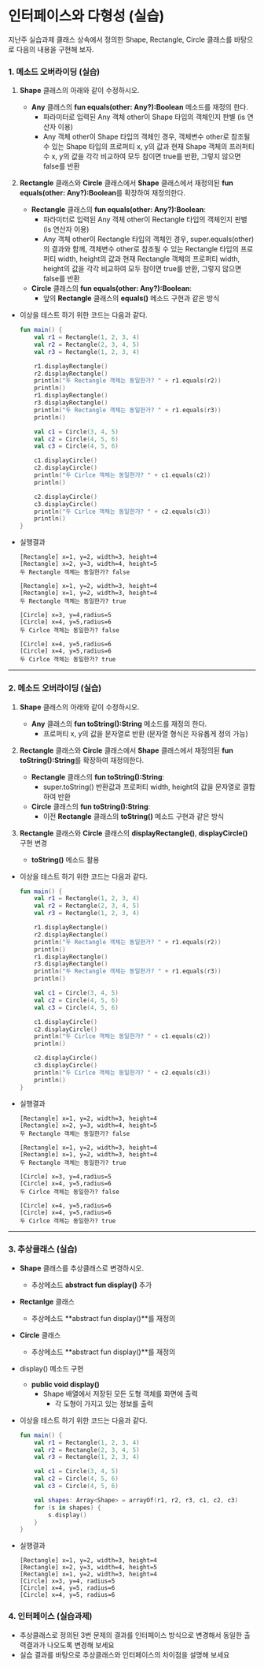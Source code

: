 # 인터페이스와 다형성 (실습)

지난주 실습과제 클래스 상속에서 정의한 Shape, Rectangle, Circle 클래스를 바탕으로 다음의 내용을 구현해 보자.

<a name="1"></a>
### 1. 메소드 오버라이딩 (실습)

1. **Shape** 클래스의 아래와 같이 수정하시오.
	- **Any** 클래스의 **fun equals(other: Any?):Boolean** 메소드를 재정의 한다.
		- 파라미터로 입력된 Any 객체 other이 Shape 타입의 객체인지 판별 (is 연산자 이용)
		- Any 객체 other이 Shape 타입의 객체인 경우, 객체변수 other로 참조될 수 있는 Shape 타입의 프로퍼티 x, y의 값과 현재 Shape 객체의 프러퍼티 수 x, y의 값을 각각 비교하여 모두 참이면 true를 반환, 그렇지 않으면 false를 반환

2. **Rectangle** 클래스와 **Circle** 클래스에서 **Shape** 클래스에서 재정의된 **fun equals(other: Any?):Boolean**를 확장하여 재정의한다.
	- **Rectangle** 클래스의 **fun equals(other: Any?):Boolean**:
		- 파라미터로 입력된 Any 객체 other이 Rectangle 타입의 객체인지 판별 (is 연산자 이용)
		- Any 객체 other이 Rectangle 타입의 객체인 경우, super.equals(other) 의 결과와 함께, 객체변수 other로 참조될 수 있는 Rectangle 타입의 프로퍼티 width, height의 값과 현재 Rectangle 객체의 프로퍼티 width, height의 값을 각각 비교하여 모두 참이면 true를 반환, 그렇지 않으면 false를 반환
	- **Circle** 클래스의 **fun equals(other: Any?):Boolean**:
		- 앞의 **Rectangle** 클래스의 **equals()** 메소드 구현과 같은 방식

- 이상을 테스트 하기 위한 코드는 다음과 같다.


	```kotlin
	fun main() {
	    val r1 = Rectangle(1, 2, 3, 4)
	    val r2 = Rectangle(2, 3, 4, 5)
	    val r3 = Rectangle(1, 2, 3, 4)
	
	    r1.displayRectangle()
	    r2.displayRectangle()
	    println("두 Rectangle 객체는 동일한가? " + r1.equals(r2))
	    println()
	    r1.displayRectangle()
	    r3.displayRectangle()
	    println("두 Rectangle 객체는 동일한가? " + r1.equals(r3))
	    println()
	
	    val c1 = Circle(3, 4, 5)
	    val c2 = Circle(4, 5, 6)
	    val c3 = Circle(4, 5, 6)
	
	    c1.displayCircle()
	    c2.displayCircle()
	    println("두 Cirlce 객체는 동일한가? " + c1.equals(c2))
	    println()
	
	    c2.displayCircle()
	    c3.displayCircle()
	    println("두 Cirlce 객체는 동일한가? " + c2.equals(c3))
	    println()
	}
	```


- 실행결과

	```
	[Rectangle] x=1, y=2, width=3, height=4 
	[Rectangle] x=2, y=3, width=4, height=5 
	두 Rectangle 객체는 동일한가? false
	
	[Rectangle] x=1, y=2, width=3, height=4 
	[Rectangle] x=1, y=2, width=3, height=4 
	두 Rectangle 객체는 동일한가? true
	
	[Circle] x=3, y=4,radius=5
	[Circle] x=4, y=5,radius=6
	두 Cirlce 객체는 동일한가? false
	
	[Circle] x=4, y=5,radius=6
	[Circle] x=4, y=5,radius=6
	두 Cirlce 객체는 동일한가? true
	
	```

---
<a name="2"></a>
### 2. 메소드 오버라이딩 (실습)

1. **Shape** 클래스의 아래와 같이 수정하시오.
	- **Any** 클래스의 **fun toString():String** 메소드를 재정의 한다.
		- 프로퍼티 x, y의 값을 문자열로 반환 (문자열 형식은 자유롭게 정의 가능) 

2. **Rectangle** 클래스와 **Circle** 클래스에서 **Shape** 클래스에서 재정의된 **fun toString():String**를 확장하여 재정의한다.
	- **Rectangle** 클래스의 **fun toString():String**:
		- super.toString() 반환값과 프로퍼티 width, height의 값을 문자열로 결합하여 반환
	- **Circle** 클래스의 **fun toString():String**:
		- 이전 **Rectangle** 클래스의 **toString()** 메소드 구현과 같은 방식
3. **Rectangle** 클래스와 **Circle** 클래스의 **displayRectangle()**, **displayCircle()** 구현 변경
	-  **toString()** 메소드 활용

- 이상을 테스트 하기 위한 코드는 다음과 같다.


	```kotlin
	fun main() {
	    val r1 = Rectangle(1, 2, 3, 4)
	    val r2 = Rectangle(2, 3, 4, 5)
	    val r3 = Rectangle(1, 2, 3, 4)
	
	    r1.displayRectangle()
	    r2.displayRectangle()
	    println("두 Rectangle 객체는 동일한가? " + r1.equals(r2))
	    println()
	    r1.displayRectangle()
	    r3.displayRectangle()
	    println("두 Rectangle 객체는 동일한가? " + r1.equals(r3))
	    println()
	
	    val c1 = Circle(3, 4, 5)
	    val c2 = Circle(4, 5, 6)
	    val c3 = Circle(4, 5, 6)
	
	    c1.displayCircle()
	    c2.displayCircle()
	    println("두 Cirlce 객체는 동일한가? " + c1.equals(c2))
	    println()
	
	    c2.displayCircle()
	    c3.displayCircle()
	    println("두 Cirlce 객체는 동일한가? " + c2.equals(c3))
	    println()
	}
	```


- 실행결과

	```
	[Rectangle] x=1, y=2, width=3, height=4 
	[Rectangle] x=2, y=3, width=4, height=5 
	두 Rectangle 객체는 동일한가? false
	
	[Rectangle] x=1, y=2, width=3, height=4 
	[Rectangle] x=1, y=2, width=3, height=4 
	두 Rectangle 객체는 동일한가? true
	
	[Circle] x=3, y=4,radius=5
	[Circle] x=4, y=5,radius=6
	두 Cirlce 객체는 동일한가? false
	
	[Circle] x=4, y=5,radius=6
	[Circle] x=4, y=5,radius=6
	두 Cirlce 객체는 동일한가? true
	
	```
	
---
<a name="3"></a>
### 3. 추상클래스 (실습)

- **Shape** 클래스를 추상클래스로 변경하시오.
	- 추상메소드  **abstract fun display()** 추가

- **Rectanlge** 클래스
	- 추상메소드 **abstract fun display()**를 재정의
- **Circle** 클래스
	- 추상메소드 **abstract fun display()**를 재정의
			
- display() 메소드 구현
	- **public void display()**
		- Shape 배열에서 저장된 모든 도형 객체를 화면에 출력
			- 각 도형이 가지고 있는 정보를 출력

- 이상을 테스트 하기 위한 코드는 다음과 같다.

	```kotlin
	fun main() {
	    val r1 = Rectangle(1, 2, 3, 4)
	    val r2 = Rectangle(2, 3, 4, 5)
	    val r3 = Rectangle(1, 2, 3, 4)
	
	    val c1 = Circle(3, 4, 5)
	    val c2 = Circle(4, 5, 6)
	    val c3 = Circle(4, 5, 6)
	
	    val shapes: Array<Shape> = arrayOf(r1, r2, r3, c1, c2, c3)
	    for (s in shapes) {
	        s.display()
	    }
	}
	```

- 실행결과

	```
	[Rectangle] x=1, y=2, width=3, height=4
	[Rectangle] x=2, y=3, width=4, height=5
	[Rectangle] x=1, y=2, width=3, height=4
	[Circle] x=3, y=4, radius=5
	[Circle] x=4, y=5, radius=6
	[Circle] x=4, y=5, radius=6
	```

<a name="4"></a>
### 4. 인터페이스 (실습과제)
- 추상클래스로 정의된 3번 문제의 결과를 인터페이스 방식으로 변경해서 동일한 출력결과가 나오도록 변경해 보세요
- 실습 결과를 바탕으로 추상클래스와 인터페이스의 차이점을 설명해 보세요

